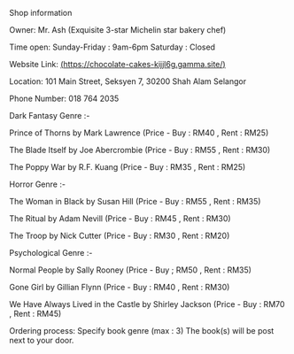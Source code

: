 Shop information

Owner:
Mr. Ash (Exquisite 3-star Michelin star bakery chef)

Time open:
Sunday-Friday : 9am-6pm
Saturday : Closed

Website Link:
[(https://chocolate-cakes-kijjl6g.gamma.site/)](https://literary-delights-uh0owyt.gamma.site/)

Location:
101 Main Street, Seksyen 7, 30200 Shah Alam
Selangor

Phone Number:
018 764 2035

Dark Fantasy Genre :-

Prince of Thorns by Mark Lawrence (Price - 
Buy : RM40 , Rent : RM25)

The Blade Itself by Joe Abercrombie (Price -
Buy : RM55 , Rent : RM30)

The Poppy War by R.F. Kuang (Price -
Buy : RM35 , Rent : RM25)

Horror Genre :-

The Woman in Black by Susan Hill (Price -
Buy : RM55 , Rent : RM35)

The Ritual by Adam Nevill (Price -
Buy : RM45 , Rent : RM30)

The Troop by Nick Cutter (Price -
Buy : RM30 , Rent : RM20)

Psychological Genre :-

Normal People by Sally Rooney (Price -
Buy ; RM50 , Rent : RM35)

Gone Girl by Gillian Flynn (Price -
Buy : RM40 , Rent : RM30)

We Have Always Lived in the Castle by Shirley Jackson (Price -
Buy : RM70 , Rent : RM45)



Ordering process:
Specify book genre  (max : 3)
The book(s) will be post next to your door.

